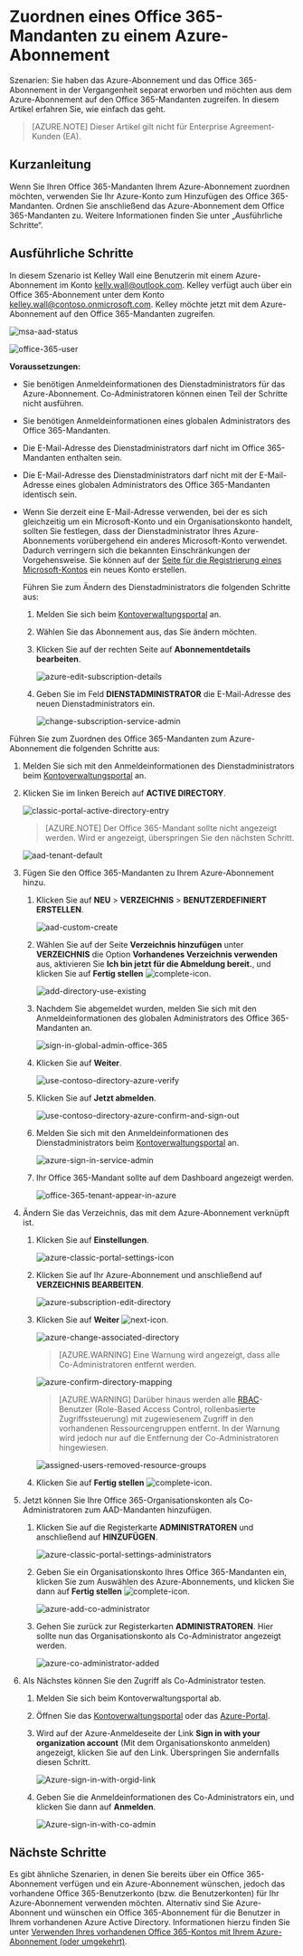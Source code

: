<properties
	pageTitle="Verwenden eines Office 365-Mandanten mit einem Azure-Abonnement | Microsoft Azure"
	description="Erfahren Sie, wie Sie ein Office 365-Verzeichnis (Mandant) zu einem Azure-Abonnement hinzufügen, um die Verknüpfung zu erstellen."
	services=""
	documentationCenter=""
	authors="jiangchen79"
	manager="mbaldwin"
	editor=""
	tags="billing,top-support-issue"/>

<tags
	ms.service="billing"
	ms.workload="na"
	ms.tgt_pltfrm="ibiza"
	ms.devlang="na"
	ms.topic="article"
	ms.date="09/16/2016"
	ms.author="cjiang"/>

# Zuordnen eines Office 365-Mandanten zu einem Azure-Abonnement
Szenarien: Sie haben das Azure-Abonnement und das Office 365-Abonnement in der Vergangenheit separat erworben und möchten aus dem Azure-Abonnement auf den Office 365-Mandanten zugreifen. In diesem Artikel erfahren Sie, wie einfach das geht.

> [AZURE.NOTE] Dieser Artikel gilt nicht für Enterprise Agreement-Kunden (EA).

## Kurzanleitung
Wenn Sie Ihren Office 365-Mandanten Ihrem Azure-Abonnement zuordnen möchten, verwenden Sie Ihr Azure-Konto zum Hinzufügen des Office 365-Mandanten. Ordnen Sie anschließend das Azure-Abonnement dem Office 365-Mandanten zu. Weitere Informationen finden Sie unter „Ausführliche Schritte“.

## Ausführliche Schritte
In diesem Szenario ist Kelley Wall eine Benutzerin mit einem Azure-Abonnement im Konto kelly.wall@outlook.com. Kelley verfügt auch über ein Office 365-Abonnement unter dem Konto kelley.wall@contoso.onmicrosoft.com. Kelley möchte jetzt mit dem Azure-Abonnement auf den Office 365-Mandanten zugreifen.

![msa-aad-status](./media/billing-add-office-365-tenant-to-azure-subscription/s31_msa-aad-status.png)

![office-365-user](./media/billing-add-office-365-tenant-to-azure-subscription/s32_office-365-user.png)

**Voraussetzungen:**

- Sie benötigen Anmeldeinformationen des Dienstadministrators für das Azure-Abonnement. Co-Administratoren können einen Teil der Schritte nicht ausführen.
- Sie benötigen Anmeldeinformationen eines globalen Administrators des Office 365-Mandanten.
- Die E-Mail-Adresse des Dienstadministrators darf nicht im Office 365-Mandanten enthalten sein.
- Die E-Mail-Adresse des Dienstadministrators darf nicht mit der E-Mail-Adresse eines globalen Administrators des Office 365-Mandanten identisch sein.
- Wenn Sie derzeit eine E-Mail-Adresse verwenden, bei der es sich gleichzeitig um ein Microsoft-Konto und ein Organisationskonto handelt, sollten Sie festlegen, dass der Dienstadministrator Ihres Azure-Abonnements vorübergehend ein anderes Microsoft-Konto verwendet. Dadurch verringern sich die bekannten Einschränkungen der Vorgehensweise. Sie können auf der [Seite für die Registrierung eines Microsoft-Kontos](https://signup.live.com/) ein neues Konto erstellen.

	Führen Sie zum Ändern des Dienstadministrators die folgenden Schritte aus:

	1. Melden Sie sich beim [Kontoverwaltungsportal](https://account.windowsazure.com/subscriptions) an.
	2. Wählen Sie das Abonnement aus, das Sie ändern möchten.
	3. Klicken Sie auf der rechten Seite auf **Abonnementdetails bearbeiten**.

		![azure-edit-subscription-details](./media/billing-add-office-365-tenant-to-azure-subscription/s33_azure-edit-subscription-details.png)

	4. Geben Sie im Feld **DIENSTADMINISTRATOR** die E-Mail-Adresse des neuen Dienstadministrators ein.

		![change-subscription-service-admin](./media/billing-add-office-365-tenant-to-azure-subscription/s34_change-subscription-service-admin.png)

Führen Sie zum Zuordnen des Office 365-Mandanten zum Azure-Abonnement die folgenden Schritte aus:

1. 	Melden Sie sich mit den Anmeldeinformationen des Dienstadministrators beim [Kontoverwaltungsportal](https://account.windowsazure.com/subscriptions) an.
2.	Klicken Sie im linken Bereich auf **ACTIVE DIRECTORY**.

	![classic-portal-active-directory-entry](./media/billing-add-office-365-tenant-to-azure-subscription/s35-classic-portal-active-directory-entry.png)

	> [AZURE.NOTE] Der Office 365-Mandant sollte nicht angezeigt werden. Wird er angezeigt, überspringen Sie den nächsten Schritt.

	![aad-tenant-default](./media/billing-add-office-365-tenant-to-azure-subscription/s36-aad-tenant-default.png)

3. Fügen Sie den Office 365-Mandanten zu Ihrem Azure-Abonnement hinzu.
	1. Klicken Sie auf **NEU** > **VERZEICHNIS** > **BENUTZERDEFINIERT ERSTELLEN**.

		![aad-custom-create](./media/billing-add-office-365-tenant-to-azure-subscription/s37-aad-custom-create.png)

	2. Wählen Sie auf der Seite **Verzeichnis hinzufügen** unter **VERZEICHNIS** die Option **Vorhandenes Verzeichnis verwenden** aus, aktivieren Sie **Ich bin jetzt für die Abmeldung bereit.**, und klicken Sie auf **Fertig stellen** ![complete-icon](./media/billing-add-office-365-tenant-to-azure-subscription/s38_complete-icon.png).

		![add-directory-use-existing](./media/billing-add-office-365-tenant-to-azure-subscription/s39_add-directory-use-existing.png)

	3. Nachdem Sie abgemeldet wurden, melden Sie sich mit den Anmeldeinformationen des globalen Administrators des Office 365-Mandanten an.

		![sign-in-global-admin-office-365](./media/billing-add-office-365-tenant-to-azure-subscription/s310_sign-in-global-admin-office-365.png)

	4. Klicken Sie auf **Weiter**.

		![use-contoso-directory-azure-verify](./media/billing-add-office-365-tenant-to-azure-subscription/s311_use-contoso-directory-azure-verify.png)

	5. Klicken Sie auf **Jetzt abmelden**.

		![use-contoso-directory-azure-confirm-and-sign-out](./media/billing-add-office-365-tenant-to-azure-subscription/s312_use-contoso-directory-azure-confirm-and-sign-out.png)

	6. Melden Sie sich mit den Anmeldeinformationen des Dienstadministrators beim [Kontoverwaltungsportal](https://account.windowsazure.com/subscriptions) an.

		![azure-sign-in-service-admin](./media/billing-add-office-365-tenant-to-azure-subscription/s313_azure-sign-in-service-admin.png)

	7. Ihr Office 365-Mandant sollte auf dem Dashboard angezeigt werden.

		![office-365-tenant-appear-in-azure](./media/billing-add-office-365-tenant-to-azure-subscription/s314_office-365-tenant-appear-in-azure.png)

4. Ändern Sie das Verzeichnis, das mit dem Azure-Abonnement verknüpft ist.

	1. Klicken Sie auf **Einstellungen**.

		![azure-classic-portal-settings-icon](./media/billing-add-office-365-tenant-to-azure-subscription/s315_azure-classic-portal-settings-icon.png)

	2. Klicken Sie auf Ihr Azure-Abonnement und anschließend auf **VERZEICHNIS BEARBEITEN**.

		![azure-subscription-edit-directory](./media/billing-add-office-365-tenant-to-azure-subscription/s316_azure-subscription-edit-directory.png)

	3. Klicken Sie auf **Weiter** ![next-icon](./media/billing-add-office-365-tenant-to-azure-subscription/s317_next-icon.png).

		![azure-change-associated-directory](./media/billing-add-office-365-tenant-to-azure-subscription/s318_azure-change-associated-directory.png)

		> [AZURE.WARNING] Eine Warnung wird angezeigt, dass alle Co-Administratoren entfernt werden.

		![azure-confirm-directory-mapping](./media/billing-add-office-365-tenant-to-azure-subscription/s322_azure-confirm-directory-mapping.png)

		>[AZURE.WARNING] Darüber hinaus werden alle [RBAC](./active-directory/role-based-access-control-configure.md)-Benutzer (Role-Based Access Control, rollenbasierte Zugriffssteuerung) mit zugewiesenem Zugriff in den vorhandenen Ressourcengruppen entfernt. In der Warnung wird jedoch nur auf die Entfernung der Co-Administratoren hingewiesen.

		![assigned-users-removed-resource-groups](./media/billing-add-office-365-tenant-to-azure-subscription/s325_assigned-users-removed-resource-groups.png)

	4. Klicken Sie auf **Fertig stellen** ![complete-icon](./media/billing-add-office-365-tenant-to-azure-subscription/s38_complete-icon.png).

5. Jetzt können Sie Ihre Office 365-Organisationskonten als Co-Administratoren zum AAD-Mandanten hinzufügen.

	1. Klicken Sie auf die Registerkarte **ADMINISTRATOREN** und anschließend auf **HINZUFÜGEN**.

		![azure-classic-portal-settings-administrators](./media/billing-add-office-365-tenant-to-azure-subscription/s319_azure-classic-portal-settings-administrators.png)

	2. Geben Sie ein Organisationskonto Ihres Office 365-Mandanten ein, klicken Sie zum Auswählen des Azure-Abonnements, und klicken Sie dann auf **Fertig stellen** ![complete-icon](./media/billing-add-office-365-tenant-to-azure-subscription/s38_complete-icon.png).

		![azure-add-co-administrator](./media/billing-add-office-365-tenant-to-azure-subscription/s320_azure-add-co-administrator.png)

	3. Gehen Sie zurück zur Registerkarten **ADMINISTRATOREN**. Hier sollte nun das Organisationskonto als Co-Administrator angezeigt werden.

		![azure-co-administrator-added](./media/billing-add-office-365-tenant-to-azure-subscription/s321_azure-co-administrator-added.png)

6. Als Nächstes können Sie den Zugriff als Co-Administrator testen.

	1. Melden Sie sich beim Kontoverwaltungsportal ab.
	2. Öffnen Sie das [Kontoverwaltungsportal](https://account.windowsazure.com/subscriptions) oder das [Azure-Portal](https://portal.azure.com/).
	3. Wird auf der Azure-Anmeldeseite der Link **Sign in with your organization account** (Mit dem Organisationskonto anmelden) angezeigt, klicken Sie auf den Link. Überspringen Sie andernfalls diesen Schritt.

		![Azure-sign-in-with-orgid-link](./media/billing-add-office-365-tenant-to-azure-subscription/3-sign-in-to-azure.png)

	4. Geben Sie die Anmeldeinformationen des Co-Administrators ein, und klicken Sie dann auf **Anmelden**.

		![Azure-sign-in-with-co-admin](./media/billing-add-office-365-tenant-to-azure-subscription/s324_azure-sign-in-with-co-admin.png)

## Nächste Schritte
Es gibt ähnliche Szenarien, in denen Sie bereits über ein Office 365-Abonnement verfügen und ein Azure-Abonnement wünschen, jedoch das vorhandene Office 365-Benutzerkonto (bzw. die Benutzerkonten) für Ihr Azure-Abonnement verwenden möchten. Alternativ sind Sie Azure-Abonnent und wünschen ein Office 365-Abonnement für die Benutzer in Ihrem vorhandenen Azure Active Directory. Informationen hierzu finden Sie unter [Verwenden Ihres vorhandenen Office 365-Kontos mit Ihrem Azure-Abonnement (oder umgekehrt)](billing-use-existing-office-365-account-azure-subscription.md).

<!---HONumber=AcomDC_0921_2016-->